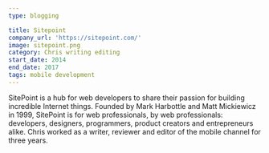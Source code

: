 ```yaml
---
type: blogging

title: Sitepoint
company_url: 'https://sitepoint.com/'
image: sitepoint.png
category: Chris writing editing
start_date: 2014
end_date: 2017
tags: mobile development
---
```


SitePoint is a hub for web developers to share their passion for building incredible Internet things. Founded by Mark Harbottle and Matt Mickiewicz in 1999, SitePoint is for web professionals, by web professionals: developers, designers, programmers, product creators and entrepreneurs alike. Chris worked as a writer, reviewer and editor of the mobile channel for three years.
